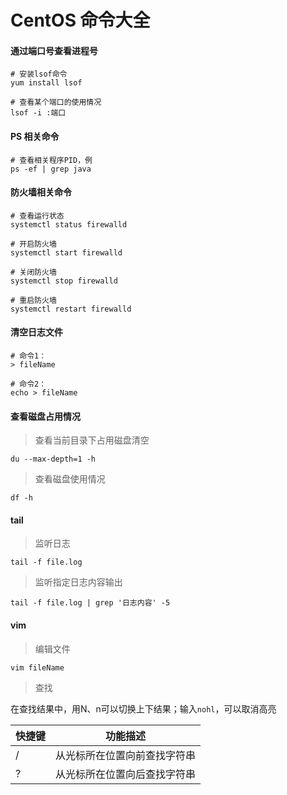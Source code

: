 # CentOS 命令大全

#### 通过端口号查看进程号
```shell
# 安装lsof命令
yum install lsof

# 查看某个端口的使用情况
lsof -i :端口 
```

#### PS 相关命令
```shell
# 查看相关程序PID，例
ps -ef | grep java
```

#### 防火墙相关命令
```shell
# 查看运行状态
systemctl status firewalld

# 开启防火墙
systemctl start firewalld

# 关闭防火墙
systemctl stop firewalld

# 重启防火墙
systemctl restart firewalld
```

#### 清空日志文件
```shell
# 命令1：
> fileName

# 命令2：
echo > fileName
```

#### 查看磁盘占用情况
> 查看当前目录下占用磁盘清空
```shell
du --max-depth=1 -h
```
> 查看磁盘使用情况
```shell
df -h
```

#### tail
> 监听日志
```shell
tail -f file.log
```
> 监听指定日志内容输出
```shell
tail -f file.log | grep '日志内容' -5
```

#### vim

> 编辑文件
```shell
vim fileName
```

> 查找

在查找结果中，用N、n可以切换上下结果；输入`nohl`，可以取消高亮

| 快捷键 | 功能描述           |
|-----|----------------|
| /   | 从光标所在位置向前查找字符串 |
| ?   | 从光标所在位置向后查找字符串 |
